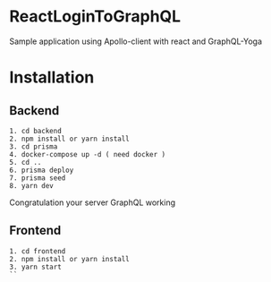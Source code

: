 # ReactLoginToGraphQL

Sample application using Apollo-client with react and GraphQL-Yoga 

# Installation

## Backend
```
1. cd backend
2. npm install or yarn install
3. cd prisma
4. docker-compose up -d ( need docker )
5. cd ..
6. prisma deploy
7. prisma seed
8. yarn dev
```
Congratulation your server GraphQL working

## Frontend
```
1. cd frontend
2. npm install or yarn install
3. yarn start
``
